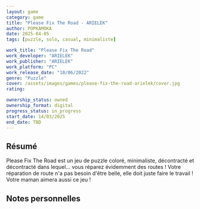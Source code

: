 ```yaml
---
layout: game
category: game
title: "Please Fix The Road - ARIELEK"
author: POPKAMOKA
date: 2025-04-05
tags: [puzzle, solo, casual, minimaliste]

work_title: "Please Fix The Road"
work_developer: "ARIELEK"
work_publisher: "ARIELEK"
work_platform: "PC"
work_release_date: "10/06/2022"
genre: "Puzzle"
cover: /assets/images/games/please-fix-the-road-arielek/cover.jpg
rating: 

ownership_status: owned
ownership_format: digital
progress_status: in_progress
start_date: 14/03/2025
end_date: TBD
---
```


## Résumé
Please Fix The Road est un jeu de puzzle coloré, minimaliste, décontracté et décontracté dans lequel... vous réparez évidemment des routes ! Votre réparation de route n'a pas besoin d'être belle, elle doit juste faire le travail ! Votre maman aimera aussi ce jeu !

## Notes personnelles

